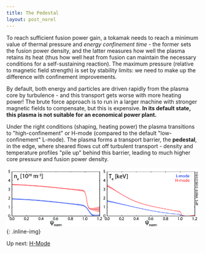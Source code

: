 ```yaml
---
title: The Pedestal
layout: post_norel
---
```


<p>To reach sufficient fusion power gain, a tokamak needs to reach a minimum value of thermal pressure and <i>energy confinement time</i> - the former sets the fusion power density, and the latter measures how well the plasma retains its heat (thus how well heat from fusion can maintain the necessary conditions for a self-sustaining reaction).
The maximum pressure (relative to magnetic field strength) is set by stability limits: we need to make up the difference with confinement improvements.</p>

<p>By default, both energy and particles are driven rapidly from the plasma core by turbulence - and this transport gets worse with more heating power!
The brute force approach is to run in a larger machine with stronger magnetic fields to compensate, but this is expensive.  <strong>In its default state, this plasma is not suitable for an economical power plant.</strong></p>

<p>Under the right conditions (shaping, heating power) the plasma transitions to "high-confinement" or H-mode (compared to the default "low-confinement" L-mode).
The plasma forms a transport barrier, the <strong>pedestal</strong>, in the edge, where sheared flows cut off turbulent transport - density and temperature profiles "pile up" behind this barrier, leading to much higher core pressure and fusion power density.</p>

![pedestal](/images/fusionprimer/prof_L_H.jpg){: .inline-img}

Up next: [H-Mode](/pages/fusionprimer/hmode)